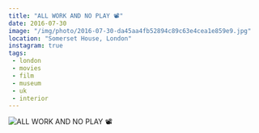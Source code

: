 ```yaml
---
title: "ALL WORK AND NO PLAY 📽"
date: 2016-07-30
image: "/img/photo/2016-07-30-da45aa4fb52894c89c63e4cea1e859e9.jpg"
location: "Somerset House, London"
instagram: true
tags:
 - london
 - movies
 - film
 - museum
 - uk
 - interior
---
```


![ALL WORK AND NO PLAY 📽](/img/photo/2016-07-30-da45aa4fb52894c89c63e4cea1e859e9.jpg)
